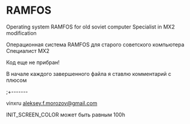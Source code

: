 # RAMFOS

Operating system RAMFOS for old soviet computer Specialist in MX2 modification

Операционная система RAMFOS для старого советского компьютера Специалист МХ2

Код еще не прибран!

В начале каждого завершенного файла я ставлю комментарий с плюсом

;+-------

vinxru
aleksey.f.morozov@gmail.com

INIT_SCREEN_COLOR может быть равным 100h
